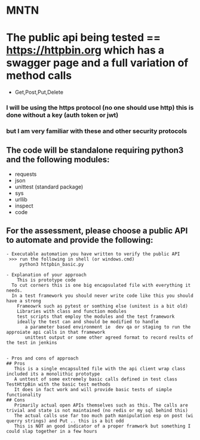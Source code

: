 # MNTN
# The public api being tested == https://httpbin.org which has a swagger page and a full variation of method calls 
   - Get,Post,Put,Delete
  ### I will be using the https protocol (no one should use http)  this is done without a key (auth token or jwt)  
  ### but I am very familiar with these and other security protocols
  
## The code will be standalone requiring python3 and the following modules:
   - requests
   - json
   - unittest (standard package)
   - sys
   - urllib
   - inspect
   - code
   
 
## For the assessment, please choose a public API to automate and provide the following:
 	- Executable automation you have written to verify the public API 
     >>> run the following in shell (or windows.cmd) 
         python3 httpbin_basic.py
         
 	- Explanation of your approach
 	    This is prototype code
      To cut corners this is one big encapsulated file with everything it needs.
      In a test framework you should never write code like this you should have a strong
        Frameowrk such as pytest or somthing else (unitest is a bit old)
        Libraries with class and function modules
        test scripts that employ the modules and the test framework
        ideally the test can and should be modified to handle
           a parameter based environment ie  dev qa or staging to run the approiate api calls in that framework
           unittest output or some other agreed format to record reults of the test in jenkins   
 	
  
 	- Pros and cons of approach
    ## Pros
       This is a single encapsulted file with the api client wrap class included its a monolithic prototype
       A unttest of some extremely basic calls defined in test class TestHttpBin with the basic test methods
       It does in fact work and will provide basic tests of simple functionality
    ## Cons   
       Primarily actual open APIs themselves such as this. The calls are trivial and state is not maintained (no redis or my sql behind this)
       The actual calls use far too much path manipulation esp on post (wi querry strings) and Put .. this is a bit odd
       This is NOT an good indicator of a proper framwork but something I could slap together in a few hours
       
    
   
   
 

